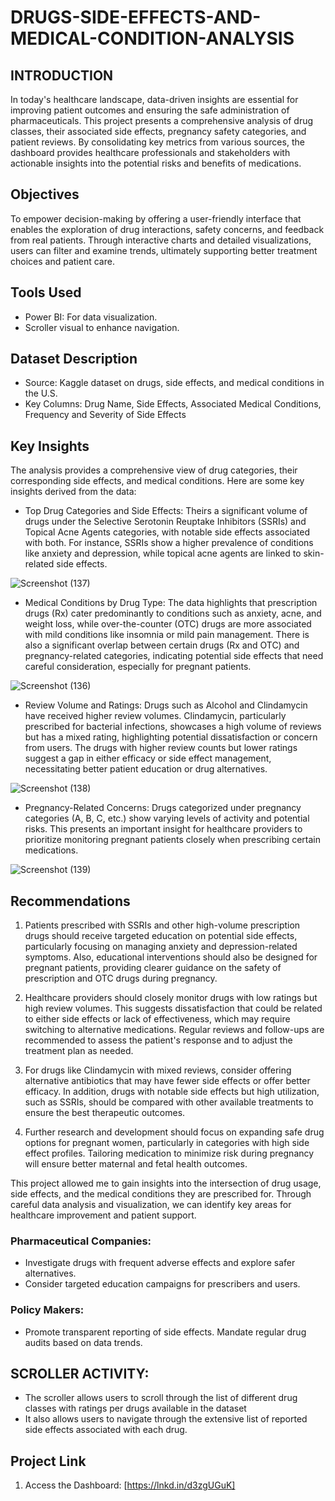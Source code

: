 # DRUGS-SIDE-EFFECTS-AND-MEDICAL-CONDITION-ANALYSIS

## INTRODUCTION

In today's healthcare landscape, data-driven insights are essential for improving patient outcomes and ensuring the safe administration of pharmaceuticals. This project presents a comprehensive 
analysis of drug classes, their associated side effects, pregnancy safety categories, and patient reviews. By consolidating key metrics from various sources, the dashboard provides healthcare 
professionals and stakeholders with actionable insights into the potential risks and benefits of medications.

## Objectives

To empower decision-making by offering a user-friendly interface that enables the exploration of drug interactions, safety concerns, and feedback from real patients. Through interactive 
charts and detailed visualizations, users can filter and examine trends, ultimately supporting better treatment choices and patient care.

## Tools Used

- Power BI: For data visualization.
- Scroller visual to enhance navigation.

## Dataset Description

- Source: Kaggle dataset on drugs, side effects, and medical conditions in the U.S.
- Key Columns: Drug Name, Side Effects, Associated Medical Conditions, Frequency and Severity of Side Effects


## Key Insights

The analysis provides a comprehensive view of drug categories, their corresponding side effects, and medical conditions. Here are some key insights derived from the data:

- Top Drug Categories and Side Effects: Theirs a significant volume of drugs under the Selective Serotonin Reuptake Inhibitors (SSRIs) and Topical Acne Agents categories, with notable
  side effects associated with both. For instance, SSRIs show a higher prevalence of conditions like anxiety and depression, while topical acne agents are linked to skin-related side effects.

  
![Screenshot (137)](https://github.com/user-attachments/assets/22bb2d79-1f9a-49d9-b401-292388a57c9e)

- Medical Conditions by Drug Type: The data highlights that prescription drugs (Rx) cater predominantly to conditions such as anxiety, acne, and weight loss, while over-the-counter (OTC)
  drugs are more associated with mild conditions like insomnia or mild pain management. There is also a significant overlap between certain drugs (Rx and OTC) and pregnancy-related categories,
  indicating potential side effects that need careful consideration, especially for pregnant patients.


![Screenshot (136)](https://github.com/user-attachments/assets/0a26eaff-4b91-466d-a999-ec10460ef10b)

- Review Volume and Ratings: Drugs such as Alcohol and Clindamycin have received higher review volumes. Clindamycin, particularly prescribed for bacterial infections, showcases
  a high volume of reviews but has a mixed rating, highlighting potential dissatisfaction or concern from users. The drugs with higher review counts but lower ratings suggest a gap
  in either efficacy or side effect management, necessitating better patient education or drug alternatives.


![Screenshot (138)](https://github.com/user-attachments/assets/31347865-8848-49e5-b148-03200130e5f5)

- Pregnancy-Related Concerns: Drugs categorized under pregnancy categories (A, B, C, etc.) show varying levels of activity and potential risks. This presents an important insight for
  healthcare providers to prioritize monitoring pregnant patients closely when prescribing certain medications.

![Screenshot (139)](https://github.com/user-attachments/assets/f8283c21-79ba-49bb-9e48-547d8f66b918)


## Recommendations

1. Patients prescribed with SSRIs and other high-volume prescription drugs should receive targeted education on potential side effects, particularly
   focusing on managing anxiety and depression-related symptoms. Also, educational interventions should also be designed for pregnant patients, providing clearer guidance on the safety of prescription
   and OTC drugs during pregnancy.

2. Healthcare providers should closely monitor drugs with low ratings but high review volumes. This suggests dissatisfaction that could be related to either side effects or lack of effectiveness,
   which may require switching to alternative medications. Regular reviews and follow-ups are recommended to assess the patient's response and to adjust the treatment plan as needed.

3. For drugs like Clindamycin with mixed reviews, consider offering alternative antibiotics that may have fewer side effects or offer better efficacy. In addition, drugs with notable side effects
   but high utilization, such as SSRIs, should be compared with other available treatments to ensure the best therapeutic outcomes.

4. Further research and development should focus on expanding safe drug options for pregnant women, particularly in categories with high side effect profiles. Tailoring medication
   to minimize risk during pregnancy will ensure better maternal and fetal health outcomes.

This project allowed me to gain insights into the intersection of drug usage, side effects, and the medical conditions they are prescribed for. Through careful data analysis and visualization, 
we can identify key areas for healthcare improvement and patient support.

### Pharmaceutical Companies:

- Investigate drugs with frequent adverse effects and explore safer alternatives.
- Consider targeted education campaigns for prescribers and users.

### Policy Makers:

- Promote transparent reporting of side effects.
Mandate regular drug audits based on data trends.


## SCROLLER ACTIVITY:

- The scroller allows users to scroll through the list of different drug classes with ratings per drugs available in the dataset 
- It also allows users to navigate through the extensive list of reported side effects associated with each drug.

## Project Link

1. Access the Dashboard: [https://lnkd.in/d3zgUGuK]







